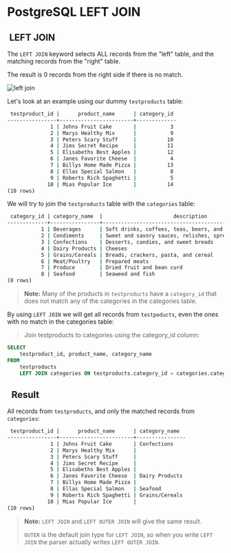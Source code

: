 # PostgreSQL LEFT JOIN

##  LEFT JOIN

The `LEFT JOIN` keyword selects ALL records from the "left"
table, and the matching records from the "right" table.

The result is 0 records from the right side if there is no match.

![left join](https://www.w3schools.com/mysql/img_left_join.png)

Let's look at an example using our dummy `testproducts` table:

```bash
 testproduct_id |      product_name      | category_id
----------------+------------------------+-------------
              1 | Johns Fruit Cake       |           3
              2 | Marys Healthy Mix      |           9
              3 | Peters Scary Stuff     |          10
              4 | Jims Secret Recipe     |          11
              5 | Elisabeths Best Apples |          12
              6 | Janes Favorite Cheese  |           4
              7 | Billys Home Made Pizza |          13
              8 | Ellas Special Salmon   |           8
              9 | Roberts Rich Spaghetti |           5
             10 | Mias Popular Ice       |          14
(10 rows)

```

We will try to join the `testproducts` table with the `categories`
table:

```bash
 category_id | category_name  |                       description
-------------+----------------+------------------------------------------------------------
           1 | Beverages      | Soft drinks, coffees, teas, beers, and ales
           2 | Condiments     | Sweet and savory sauces, relishes, spreads, and seasonings
           3 | Confections    | Desserts, candies, and sweet breads
           4 | Dairy Products | Cheeses
           5 | Grains/Cereals | Breads, crackers, pasta, and cereal
           6 | Meat/Poultry   | Prepared meats
           7 | Produce        | Dried fruit and bean curd
           8 | Seafood        | Seaweed and fish
(8 rows)

```

> **Note:** Many of the products in `testproducts` have a `category_id`
> that does not match any of the categories in the categories table.

By using `LEFT JOIN` we will get all records from `testpoducts`, even
the ones with no match in the categories table:

> Join testproducts to categories using the category_id column:

```sql
SELECT
    testproduct_id, product_name, category_name
FROM
    testproducts
    LEFT JOIN categories ON testproducts.category_id = categories.category_id;
```

##   Result

All records from `testproducts`, and only the matched records from `categories`:

```bash
 testproduct_id |      product_name      | category_name
----------------+------------------------+----------------
              1 | Johns Fruit Cake       | Confections
              2 | Marys Healthy Mix      |
              3 | Peters Scary Stuff     |
              4 | Jims Secret Recipe     |
              5 | Elisabeths Best Apples |
              6 | Janes Favorite Cheese  | Dairy Products
              7 | Billys Home Made Pizza |
              8 | Ellas Special Salmon   | Seafood
              9 | Roberts Rich Spaghetti | Grains/Cereals
             10 | Mias Popular Ice       |
(10 rows)
```

> **Note:** `LEFT JOIN` and `LEFT OUTER JOIN` will give the same result.
>
> `OUTER` is the default join type for `LEFT JOIN`, so when you write
> `LEFT JOIN` the parser actually writes `LEFT OUTER JOIN`.
